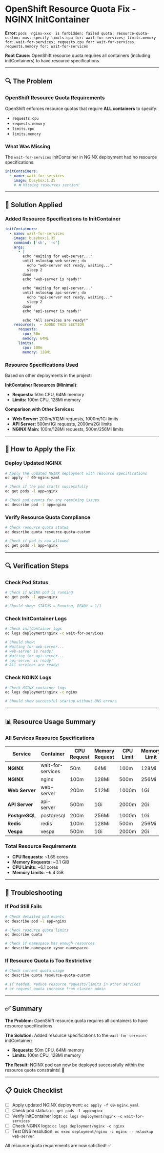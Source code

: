# OpenShift Resource Quota Fix - NGINX InitContainer

**Error:** `pods 'nginx-xxx' is forbidden: failed quota: resource-quota-custom: must specify limits.cpu for: wait-for-services; limits.memory for: wait-for-services; requests.cpu for: wait-for-services; requests.memory for: wait-for-services`

**Root Cause:** OpenShift resource quota requires all containers (including initContainers) to have resource specifications.

---

## 🔍 The Problem

### OpenShift Resource Quota Requirements
OpenShift enforces resource quotas that require **ALL containers** to specify:
- `requests.cpu`
- `requests.memory`
- `limits.cpu`
- `limits.memory`

### What Was Missing
The `wait-for-services` initContainer in NGINX deployment had no resource specifications:

```yaml
initContainers:
  - name: wait-for-services
    image: busybox:1.35
    # ❌ Missing resources section!
```

---

## 🔧 Solution Applied

### Added Resource Specifications to InitContainer
```yaml
initContainers:
  - name: wait-for-services
    image: busybox:1.35
    command: ['sh', '-c']
    args:
      - |
        echo "Waiting for web-server..."
        until nslookup web-server; do
          echo "web-server not ready, waiting..."
          sleep 2
        done
        echo "web-server is ready!"
        
        echo "Waiting for api-server..."
        until nslookup api-server; do
          echo "api-server not ready, waiting..."
          sleep 2
        done
        echo "api-server is ready!"
        
        echo "All services are ready!"
    resources:  ← ADDED THIS SECTION
      requests:
        cpu: 50m
        memory: 64Mi
      limits:
        cpu: 100m
        memory: 128Mi
```

### Resource Specifications Used
Based on other deployments in the project:

**InitContainer Resources (Minimal):**
- **Requests:** 50m CPU, 64Mi memory
- **Limits:** 100m CPU, 128Mi memory

**Comparison with Other Services:**
- **Web Server:** 200m/512Mi requests, 1000m/1Gi limits
- **API Server:** 500m/1Gi requests, 2000m/2Gi limits
- **NGINX Main:** 100m/128Mi requests, 500m/256Mi limits

---

## 🚀 How to Apply the Fix

### Deploy Updated NGINX
```bash
# Apply the updated NGINX deployment with resource specifications
oc apply -f 09-nginx.yaml

# Check if the pod starts successfully
oc get pods -l app=nginx

# Check pod events for any remaining issues
oc describe pod -l app=nginx
```

### Verify Resource Quota Compliance
```bash
# Check resource quota status
oc describe quota resource-quota-custom

# Check if pod is now allowed
oc get pods -l app=nginx
```

---

## 🔍 Verification Steps

### Check Pod Status
```bash
# Check if NGINX pod is running
oc get pods -l app=nginx

# Should show: STATUS = Running, READY = 1/1
```

### Check InitContainer Logs
```bash
# Check initContainer logs
oc logs deployment/nginx -c wait-for-services

# Should show:
# Waiting for web-server...
# web-server is ready!
# Waiting for api-server...
# api-server is ready!
# All services are ready!
```

### Check NGINX Logs
```bash
# Check NGINX container logs
oc logs deployment/nginx -c nginx

# Should show successful startup without DNS errors
```

---

## 📊 Resource Usage Summary

### All Services Resource Specifications

| Service | Container | CPU Request | Memory Request | CPU Limit | Memory Limit |
|---------|-----------|-------------|----------------|-----------|--------------|
| **NGINX** | wait-for-services | 50m | 64Mi | 100m | 128Mi |
| **NGINX** | nginx | 100m | 128Mi | 500m | 256Mi |
| **Web Server** | web-server | 200m | 512Mi | 1000m | 1Gi |
| **API Server** | api-server | 500m | 1Gi | 2000m | 2Gi |
| **PostgreSQL** | postgresql | 200m | 256Mi | 1000m | 1Gi |
| **Redis** | redis | 100m | 128Mi | 500m | 256Mi |
| **Vespa** | vespa | 500m | 1Gi | 2000m | 2Gi |

### Total Resource Requirements
- **CPU Requests:** ~1.65 cores
- **Memory Requests:** ~3.1 GiB
- **CPU Limits:** ~6.1 cores
- **Memory Limits:** ~6.4 GiB

---

## 🐛 Troubleshooting

### If Pod Still Fails
```bash
# Check detailed pod events
oc describe pod -l app=nginx

# Check resource quota limits
oc describe quota

# Check if namespace has enough resources
oc describe namespace <your-namespace>
```

### If Resource Quota is Too Restrictive
```bash
# Check current quota usage
oc describe quota resource-quota-custom

# If needed, reduce resource requests/limits in other services
# or request quota increase from cluster admin
```

---

## ✅ Summary

**The Problem:** OpenShift resource quota requires all containers to have resource specifications.

**The Solution:** Added resource specifications to the `wait-for-services` initContainer:
- **Requests:** 50m CPU, 64Mi memory
- **Limits:** 100m CPU, 128Mi memory

**The Result:** NGINX pod can now be deployed successfully within the resource quota constraints! 🎯

---

## 📋 Quick Checklist

- [ ] Apply updated NGINX deployment: `oc apply -f 09-nginx.yaml`
- [ ] Check pod status: `oc get pods -l app=nginx`
- [ ] Verify initContainer logs: `oc logs deployment/nginx -c wait-for-services`
- [ ] Check NGINX logs: `oc logs deployment/nginx -c nginx`
- [ ] Test DNS resolution: `oc exec deployment/nginx -c nginx -- nslookup web-server`

All resource quota requirements are now satisfied! ✅

